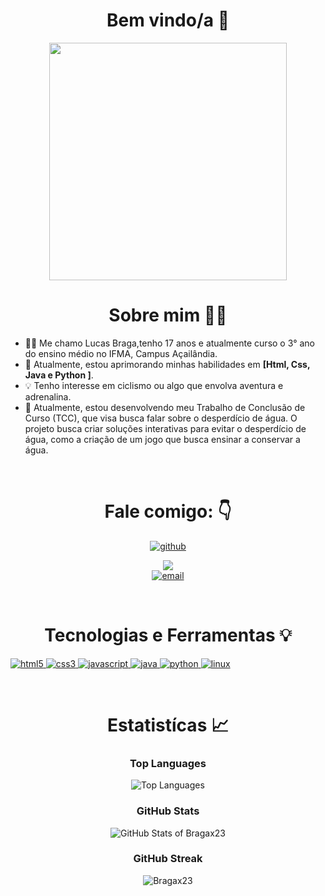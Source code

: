 <link rel="stylesheet" type="text/css" href="./style.css">

<h1 align="center">
  Bem vindo/a 👋
</h1>

<div align="center">
   <!-- <img height="350em" src="./.github/assets/cover_.png"/> -->
   <img height="380em" src="https://user-images.githubusercontent.com/70382532/138322189-2db8df52-9dcb-40a0-88a8-c365466bd33d.gif"/>
</div>

<h1 align="center">
  Sobre mim 🧑‍💻
</h1>

- 🙋‍♂️ Me chamo Lucas Braga,tenho 17 anos e atualmente curso o 3° ano do ensino médio no IFMA, Campus Açailândia.
- 🌱 Atualmente, estou aprimorando minhas habilidades em **[Html, Css, Java e Python ]**.
- 💡 Tenho interesse em ciclismo ou algo que envolva aventura e adrenalina.
- 📖 Atualmente, estou desenvolvendo meu Trabalho de Conclusão de Curso (TCC), que visa busca falar sobre o desperdício de água. O projeto busca criar soluções interativas para evitar o desperdício de água, como a criação de um jogo que busca ensinar a conservar a água.


  

<br/>

<h1 align="center">
  Fale comigo: 👇
</h1>

<section align="center">
  <p
    align="center"
    class="connection-container"
  >
    <a
      href="https://github.com/Bragax23"
      target="_blank"
    >
      <img
        align="center"
        src="https://img.shields.io/badge/GitHub-100000?style=for-the-badge&logo=github&logoColor=white"
        alt="github"
      />
    </a>
   <div> 
      <a href="https://www.instagram.com/Bragax_xt/" target="_blank"><img src="https://img.shields.io/badge/-Instagram-%23E4405F?style=for-the-badge&logo=instagram&logoColor=white" target="_blank"></a>
   </a>   
    </div>
    <a
      href="mailto:lucasbragasantos2001@gmail.com"
      target="_blank"
    >
      <img
        align="center"
        src="https://img.shields.io/badge/Gmail-D14836?style=for-the-badge&logo=gmail&logoColor=white"
        alt="email"
      />
    </a>
  </p>
</section>
<br/>

<h1 align="center">
  Tecnologias e Ferramentas 💡
</h1>

<section>
  <div class="technologies-container">
    <p align="left">
      <a href="https://www.w3.org/html/" target="_blank">
        <img
           src="https://img.shields.io/badge/HTML5-E34F26?style=for-the-badge&logo=html5&logoColor=white"
           alt="html5"
         />
      </a>
      <a href="https://www.w3schools.com/css/" target="_blank">
        <img
           src="https://img.shields.io/badge/CSS3-1572B6?style=for-the-badge&logo=css3&logoColor=white"
           alt="css3"
         />
      </a>
      <a href="https://developer.mozilla.org/en-US/docs/Web/JavaScript" target="_blank">
        <img
           src="https://img.shields.io/badge/JavaScript-323330?style=for-the-badge&logo=javascript&logoColor=F7DF1E"
           alt="javascript"
         />
      </a>
      </a>
      <a href="https://www.java.com/en/download/help/whatis_java.html" target="_blank">
        <img
           src="https://img.shields.io/badge/Java-000?style=for-the-badge&logo=java"
           alt="java"
         />
      </a>
      <a href="https://www.python.org/" target="_blank">
        <img
           src="https://img.shields.io/badge/Python-FFD43B?style=for-the-badge&logo=python&logoColor=blue"
           alt="python"
         />
      </a>
      <a href="https://www.linux.org/" target="_blank">
        <img
           src="https://img.shields.io/badge/Linux-FCC624?style=for-the-badge&logo=linux&logoColor=black"
           alt="linux"
         />
      </a>
    </p>
  </div>
</section>
<br/>

<h1 align="center">
  Estatistícas 📈
</h1>

<div align="center">
  <h3>Top Languages</h3>
  <img src="https://github-readme-stats.vercel.app/api/top-langs/?username=Bragax23&theme=tokyonight&layout=compact" alt="Top Languages">
  
  <h3>GitHub Stats</h3>
  <img src="https://github-readme-stats.vercel.app/api?username=Bragax23&show_icons=true&theme=tokyonight" alt="GitHub Stats of Bragax23">
  
   <h3>GitHub Streak</h3>
  <img
    src="https://github-readme-streak-stats.herokuapp.com/?user=Bragax23&theme=tokyonight"
    alt ="Bragax23"
  >
  
</div>
